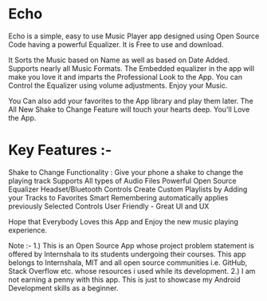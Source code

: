# Echo
Echo is a simple, easy to use Music Player app designed using Open Source Code having a powerful Equalizer. It is Free to use and download.

It Sorts the Music based on Name as well as based on Date Added. Supports nearly all Music Formats. The Embedded equalizer in the app will make you love it and imparts the Professional Look to the App. You can Control the Equalizer using volume adjustments. Enjoy your Music.

You Can also add your favorites to the App library and play them later. The All New Shake to Change Feature will touch your hearts deep. You'll Love the App.

# Key Features :-
Shake to Change Functionality : Give your phone a shake to change the playing track
Supports All types of Audio Files
Powerful Open Source Equalizer
Headset/Bluetooth Controls
Create Custom Playlists by Adding your Tracks to Favorites
Smart Remembering automatically applies previously Selected Controls
User Friendly - Great UI and UX

Hope that Everybody Loves this App and Enjoy the new music playing experience.

Note :- 
1.) This is an Open Source App whose project problem statement is offered by Internshala to its students undergoing their courses. This app belongs to Internshala, MIT and all open source communities i.e. GitHub, Stack Overflow etc. whose resources i used while its development.
2.) I am not earning a penny with this app. This is just to showcase my Android Development skills as a beginner.
